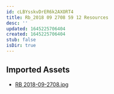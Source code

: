 ```yaml
---
id: cLBYsskvDrER6k2AXORT4
title: Rb_2018 09 2708 59 12 Resources
desc: ''
updated: 1645225706404
created: 1645225706404
stub: false
isDir: true
---
```

## Imported Assets
- [RB 2018-09-2708.jpg](/assets/rb-2018-09-2708-mgn4iPA4NkFP.jpg)

